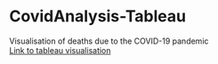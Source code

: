 # CovidAnalysis-Tableau
Visualisation of deaths due to the COVID-19 pandemic <br>
[Link to tableau visualisation](https://public.tableau.com/app/profile/mothigowtham/viz/PredictionofPandemicGrowth/Dashboard1)

